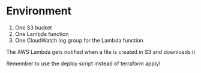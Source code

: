 # Environment

1) One S3 bucket
2) One Lambda function
3) One CloudWatch log group for the Lambda function

The AWS Lambda gets notified when a file is created in S3 and downloads it

Remember to use the deploy script instead of terraform apply!